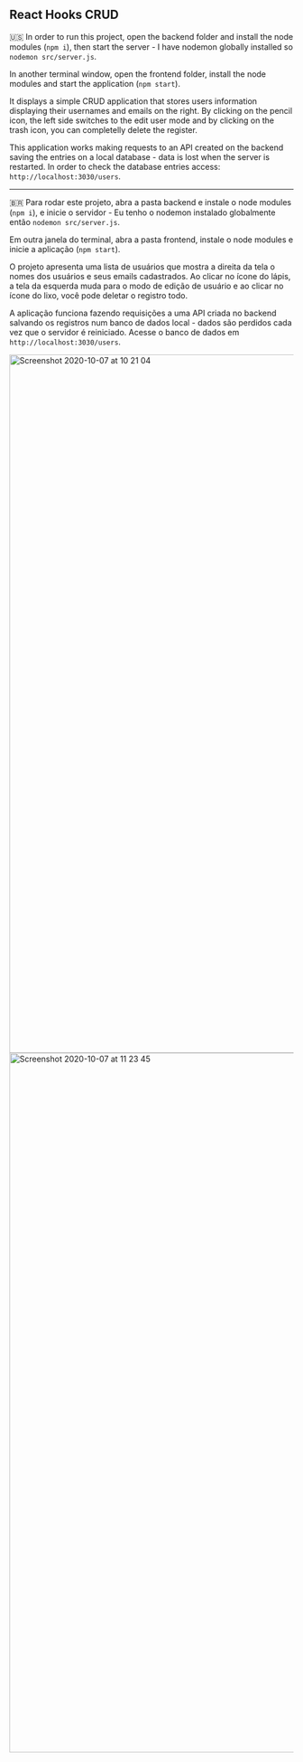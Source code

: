 React Hooks CRUD
---------------

🇺🇸 In order to run this project, open the backend folder and install the node modules (`npm i`), then start the server - I have nodemon globally installed so `nodemon src/server.js`.

In another terminal window, open the frontend folder, install the node modules and start the application (`npm start`).

It displays a simple CRUD application that stores users information displaying their usernames and emails on the right. By clicking on the pencil icon, the left side switches to the edit user mode and by clicking on the trash icon, you can completelly delete the register.

This application works making requests to an API created on the backend saving the entries on a local database - data is lost when the server is restarted. In order to check the database entries access: `http://localhost:3030/users`.

-------------------------------------------------------------------------


🇧🇷 Para rodar este projeto, abra a pasta backend e instale o node modules (`npm i`), e inicie o servidor - Eu tenho o nodemon instalado globalmente então `nodemon src/server.js`.

Em outra janela do terminal, abra a pasta frontend, instale o node modules e inicie a aplicação (`npm start`).

O projeto apresenta uma lista de usuários que mostra a direita da tela o nomes dos usuários e seus emails cadastrados. Ao clicar no ícone do lápis, a tela da esquerda muda para o modo de edição de usuário e ao clicar no ícone do lixo, você pode deletar o registro todo.

A aplicação funciona fazendo requisições a uma API criada no backend salvando os registros num banco de dados local - dados são perdidos cada vez que o servidor é reiniciado. Acesse o banco de dados em `http://localhost:3030/users`.


<img width="1236" alt="Screenshot 2020-10-07 at 10 21 04" src="https://user-images.githubusercontent.com/33056762/95348152-1f67a400-0894-11eb-9457-811054b8ad7f.png">


<img width="1238" alt="Screenshot 2020-10-07 at 11 23 45" src="https://user-images.githubusercontent.com/33056762/95348240-36a69180-0894-11eb-91d7-5dc678dcf4e7.png">


